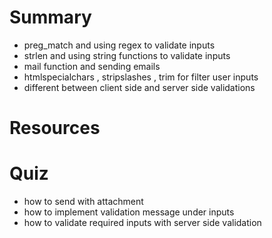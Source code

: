 
# Summary
 * preg_match and using regex to validate inputs
 * strlen and using string functions to validate inputs
 * mail function and sending emails
 * htmlspecialchars , stripslashes , trim for filter user inputs
 * different between client side and server side validations

# Resources


# Quiz
- how to send with attachment
- how to implement validation message under inputs
- how to validate required inputs with server side validation


